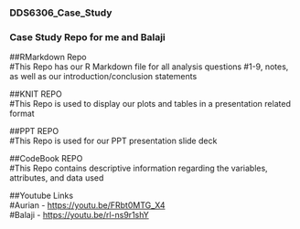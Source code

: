 ### DDS6306_Case_Study
### Case Study Repo for me and Balaji 

##RMarkdown Repo  
#This Repo has our R Markdown file for all analysis questions #1-9, notes, as well as our introduction/conclusion statements

##KNIT REPO  
#This Repo is used to display our plots and tables in a presentation related format

##PPT REPO  
#This Repo is used for our PPT presentation slide deck 

##CodeBook REPO  
#This Repo contains descriptive information regarding the variables, attributes, and data used  

##Youtube Links  
#Aurian - https://youtu.be/FRbt0MTG_X4  
#Balaji - https://youtu.be/rl-ns9r1shY
